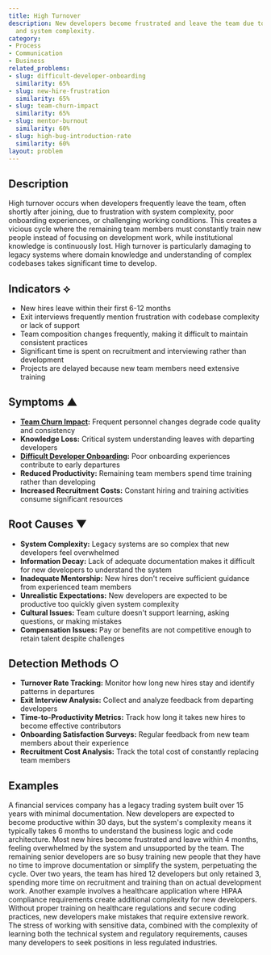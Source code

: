 ```yaml
---
title: High Turnover
description: New developers become frustrated and leave the team due to poor onboarding
  and system complexity.
category:
- Process
- Communication
- Business
related_problems:
- slug: difficult-developer-onboarding
  similarity: 65%
- slug: new-hire-frustration
  similarity: 65%
- slug: team-churn-impact
  similarity: 65%
- slug: mentor-burnout
  similarity: 60%
- slug: high-bug-introduction-rate
  similarity: 60%
layout: problem
---
```


## Description

High turnover occurs when developers frequently leave the team, often shortly after joining, due to frustration with system complexity, poor onboarding experiences, or challenging working conditions. This creates a vicious cycle where the remaining team members must constantly train new people instead of focusing on development work, while institutional knowledge is continuously lost. High turnover is particularly damaging to legacy systems where domain knowledge and understanding of complex codebases takes significant time to develop.

## Indicators ⟡
- New hires leave within their first 6-12 months
- Exit interviews frequently mention frustration with codebase complexity or lack of support
- Team composition changes frequently, making it difficult to maintain consistent practices
- Significant time is spent on recruitment and interviewing rather than development
- Projects are delayed because new team members need extensive training

## Symptoms ▲
- **[Team Churn Impact](team-churn-impact.md):** Frequent personnel changes degrade code quality and consistency
- **Knowledge Loss:** Critical system understanding leaves with departing developers
- **[Difficult Developer Onboarding](difficult-developer-onboarding.md):** Poor onboarding experiences contribute to early departures
- **Reduced Productivity:** Remaining team members spend time training rather than developing
- **Increased Recruitment Costs:** Constant hiring and training activities consume significant resources

## Root Causes ▼
- **System Complexity:** Legacy systems are so complex that new developers feel overwhelmed
- **Information Decay:** Lack of adequate documentation makes it difficult for new developers to understand the system
- **Inadequate Mentorship:** New hires don't receive sufficient guidance from experienced team members
- **Unrealistic Expectations:** New developers are expected to be productive too quickly given system complexity
- **Cultural Issues:** Team culture doesn't support learning, asking questions, or making mistakes
- **Compensation Issues:** Pay or benefits are not competitive enough to retain talent despite challenges

## Detection Methods ○
- **Turnover Rate Tracking:** Monitor how long new hires stay and identify patterns in departures
- **Exit Interview Analysis:** Collect and analyze feedback from departing developers
- **Time-to-Productivity Metrics:** Track how long it takes new hires to become effective contributors
- **Onboarding Satisfaction Surveys:** Regular feedback from new team members about their experience
- **Recruitment Cost Analysis:** Track the total cost of constantly replacing team members

## Examples

A financial services company has a legacy trading system built over 15 years with minimal documentation. New developers are expected to become productive within 30 days, but the system's complexity means it typically takes 6 months to understand the business logic and code architecture. Most new hires become frustrated and leave within 4 months, feeling overwhelmed by the system and unsupported by the team. The remaining senior developers are so busy training new people that they have no time to improve documentation or simplify the system, perpetuating the cycle. Over two years, the team has hired 12 developers but only retained 3, spending more time on recruitment and training than on actual development work. Another example involves a healthcare application where HIPAA compliance requirements create additional complexity for new developers. Without proper training on healthcare regulations and secure coding practices, new developers make mistakes that require extensive rework. The stress of working with sensitive data, combined with the complexity of learning both the technical system and regulatory requirements, causes many developers to seek positions in less regulated industries.